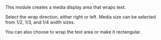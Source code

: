 This module creates a media display area that wraps text.

Select the wrap direction, either right or left. Media size can be selected from 1/2, 1/3, and 1/4 width sizes.

You can also choose to wrap the text area or make it rectangular.
